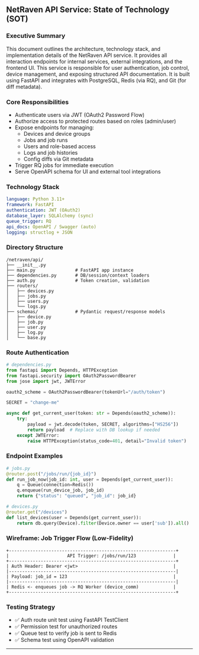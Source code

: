 ## NetRaven API Service: State of Technology (SOT)

### Executive Summary

This document outlines the architecture, technology stack, and implementation details of the NetRaven API service. It provides all interaction endpoints for internal services, external integrations, and the frontend UI. This service is responsible for user authentication, job control, device management, and exposing structured API documentation. It is built using FastAPI and integrates with PostgreSQL, Redis (via RQ), and Git (for diff metadata).

### Core Responsibilities
- Authenticate users via JWT (OAuth2 Password Flow)
- Authorize access to protected routes based on roles (admin/user)
- Expose endpoints for managing:
  - Devices and device groups
  - Jobs and job runs
  - Users and role-based access
  - Logs and job histories
  - Config diffs via Git metadata
- Trigger RQ jobs for immediate execution
- Serve OpenAPI schema for UI and external tool integrations

### Technology Stack
```yaml
language: Python 3.11+
framework: FastAPI
authentication: JWT (OAuth2)
database_layer: SQLAlchemy (sync)
queue_trigger: RQ
api_docs: OpenAPI / Swagger (auto)
logging: structlog + JSON
```

### Directory Structure
```
/netraven/api/
├── __init__.py
├── main.py               # FastAPI app instance
├── dependencies.py       # DB/session/context loaders
├── auth.py               # Token creation, validation
├── routers/
│   ├── devices.py
│   ├── jobs.py
│   ├── users.py
│   └── logs.py
├── schemas/              # Pydantic request/response models
│   ├── device.py
│   ├── job.py
│   ├── user.py
│   ├── log.py
│   └── base.py
```

### Route Authentication
```python
# dependencies.py
from fastapi import Depends, HTTPException
from fastapi.security import OAuth2PasswordBearer
from jose import jwt, JWTError

oauth2_scheme = OAuth2PasswordBearer(tokenUrl="/auth/token")

SECRET = "change-me"

async def get_current_user(token: str = Depends(oauth2_scheme)):
    try:
        payload = jwt.decode(token, SECRET, algorithms=["HS256"])
        return payload  # Replace with DB lookup if needed
    except JWTError:
        raise HTTPException(status_code=401, detail="Invalid token")
```

### Endpoint Examples
```python
# jobs.py
@router.post("/jobs/run/{job_id}")
def run_job_now(job_id: int, user = Depends(get_current_user)):
    q = Queue(connection=Redis())
    q.enqueue(run_device_job, job_id)
    return {"status": "queued", "job_id": job_id}

# devices.py
@router.get("/devices")
def list_devices(user = Depends(get_current_user)):
    return db.query(Device).filter(Device.owner == user['sub']).all()
```

### Wireframe: Job Trigger Flow (Low-Fidelity)
```
+---------------------------------------------------------------+
|                      API Trigger: /jobs/run/123              |
+---------------------------------------------------------------+
| Auth Header: Bearer <jwt>                                    |
|---------------------------------------------------------------|
| Payload: job_id = 123                                        |
|---------------------------------------------------------------|
| Redis <- enqueues job -> RQ Worker (device_comm)             |
+---------------------------------------------------------------+
```

### Testing Strategy
- ✅ Auth route unit test using FastAPI TestClient
- ✅ Permission test for unauthorized routes
- ✅ Queue test to verify job is sent to Redis
- ✅ Schema test using OpenAPI validation

---
